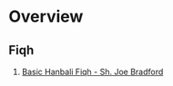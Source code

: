 # Overview

## Fiqh
1. [Basic Hanbali Fiqh - Sh. Joe Bradford](https://github.com/basilysf1709/basic-fiqh)
